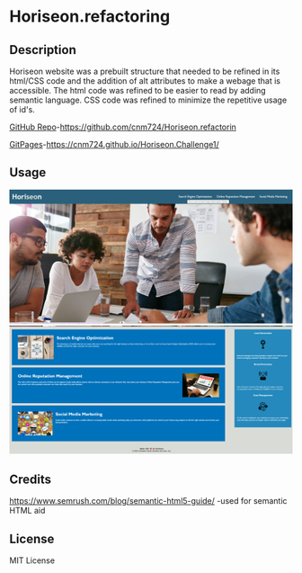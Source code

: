 # Horiseon.refactoring

## Description

Horiseon website was a prebuilt structure that needed to be refined in its html/CSS code and the addition of alt attributes to make a webage that is accessible. The html code was refined to be easier to read by adding semantic language. CSS code was refined to minimize the repetitive usage of id's.

[GitHub Repo](https://github.com/cnm724/Horiseon.refactoring)-https://github.com/cnm724/Horiseon.refactorin

[GitPages](https://cnm724.github.io/Horiseon.Challenge1/)-https://cnm724.github.io/Horiseon.Challenge1/

## Usage
![Screenshot of nav](./assets/screenshots/screenshot_nav.png)
![Screenshot of main](./assets/screenshots/screenshot_main.png)

## Credits

https://www.semrush.com/blog/semantic-html5-guide/
-used for semantic HTML aid

## License

MIT License
